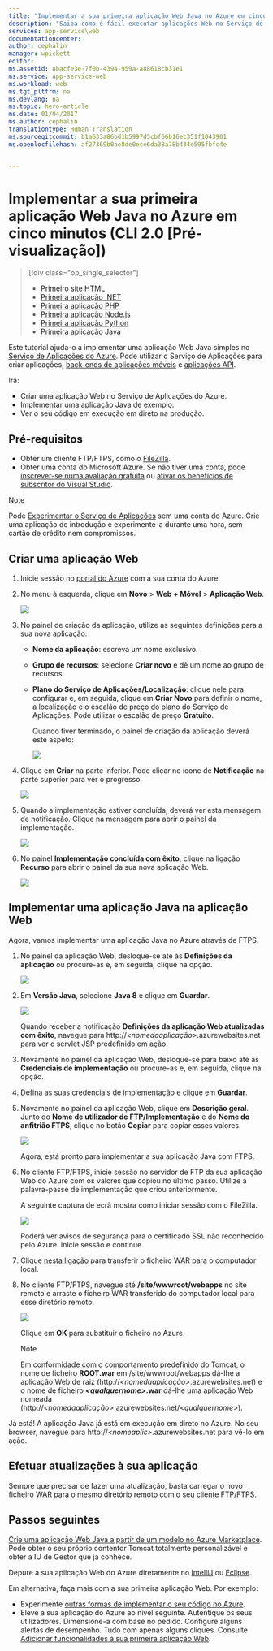 ```yaml
---
title: "Implementar a sua primeira aplicação Web Java no Azure em cinco minutos (CLI 2.0 [Pré-visualização]) | Microsoft Docs"
description: "Saiba como é fácil executar aplicações Web no Serviço de Aplicações ao implementar uma aplicação de exemplo. Comece a programar verdadeiramente em pouco tempo e a ver resultados imediatos."
services: app-service\web
documentationcenter: 
author: cephalin
manager: wpickett
editor: 
ms.assetid: 8bacfe3e-7f0b-4394-959a-a88618cb31e1
ms.service: app-service-web
ms.workload: web
ms.tgt_pltfrm: na
ms.devlang: na
ms.topic: hero-article
ms.date: 01/04/2017
ms.author: cephalin
translationtype: Human Translation
ms.sourcegitcommit: b1a633a86bd1b5997d5cbf66b16ec351f1043901
ms.openlocfilehash: af27369b0ae8de0ece6da38a78b434e595fbfc4e


---
```

# <a name="deploy-your-first-java-web-app-to-azure-in-five-minutes-cli-20-preview"></a>Implementar a sua primeira aplicação Web Java no Azure em cinco minutos (CLI 2.0 [Pré-visualização])

> [!div class="op_single_selector"]
> * [Primeiro site HTML](app-service-web-get-started-html-cli-nodejs.md)
> * [Primeira aplicação .NET](app-service-web-get-started-dotnet-cli-nodejs.md)
> * [Primeira aplicação PHP](app-service-web-get-started-php-cli-nodejs.md)
> * [Primeira aplicação Node.js](app-service-web-get-started-nodejs-cli-nodejs.md)
> * [Primeira aplicação Python](app-service-web-get-started-python-cli-nodejs.md)
> * [Primeira aplicação Java](app-service-web-get-started-java.md)
> 
> 

Este tutorial ajuda-o a implementar uma aplicação Web Java simples no [Serviço de Aplicações do Azure](../app-service/app-service-value-prop-what-is.md).
Pode utilizar o Serviço de Aplicações para criar aplicações, [back-ends de aplicações móveis](/documentation/learning-paths/appservice-mobileapps/) e [aplicações API](../app-service-api/app-service-api-apps-why-best-platform.md).

Irá: 

* Criar uma aplicação Web no Serviço de Aplicações do Azure.
* Implementar uma aplicação Java de exemplo.
* Ver o seu código em execução em direto na produção.

## <a name="prerequisites"></a>Pré-requisitos
* Obter um cliente FTP/FTPS, como o [FileZilla](https://filezilla-project.org/).
* Obter uma conta do Microsoft Azure. Se não tiver uma conta, pode [inscrever-se numa avaliação gratuita](https://azure.microsoft.com/pricing/free-trial/?WT.mc_id=A261C142F) ou [ativar os benefícios de subscritor do Visual Studio](https://azure.microsoft.com/pricing/member-offers/msdn-benefits-details/?WT.mc_id=A261C142F).

> [!NOTE]
> Pode [Experimentar o Serviço de Aplicações](https://azure.microsoft.com/try/app-service/) sem uma conta do Azure. Crie uma aplicação de introdução e experimente-a durante uma hora, sem cartão de crédito nem compromissos.
> 
> 

<a name="create"></a>

## <a name="create-a-web-app"></a>Criar uma aplicação Web
1. Inicie sessão no [portal do Azure](https://portal.azure.com) com a sua conta do Azure.
2. No menu à esquerda, clique em **Novo** > **Web + Móvel** > **Aplicação Web**.
   
    ![](./media/app-service-web-get-started-languages/create-web-app-portal.png)
3. No painel de criação da aplicação, utilize as seguintes definições para a sua nova aplicação:
   
   * **Nome da aplicação**: escreva um nome exclusivo.
   * **Grupo de recursos**: selecione **Criar novo** e dê um nome ao grupo de recursos.
   * **Plano do Serviço de Aplicações/Localização**: clique nele para configurar e, em seguida, clique em **Criar Novo** para definir o nome, a localização e o escalão de preço do plano do Serviço de Aplicações. Pode utilizar o escalão de preço **Gratuito**.
     
     Quando tiver terminado, o painel de criação da aplicação deverá este aspeto:
     
     ![](./media/app-service-web-get-started-languages/create-web-app-settings.png)
4. Clique em **Criar** na parte inferior. Pode clicar no ícone de **Notificação** na parte superior para ver o progresso.
   
    ![](./media/app-service-web-get-started-languages/create-web-app-started.png)
5. Quando a implementação estiver concluída, deverá ver esta mensagem de notificação. Clique na mensagem para abrir o painel da implementação.
   
    ![](./media/app-service-web-get-started-languages/create-web-app-finished.png)
6. No painel **Implementação concluída com êxito**, clique na ligação **Recurso** para abrir o painel da sua nova aplicação Web.
   
    ![](./media/app-service-web-get-started-languages/create-web-app-resource.png)

## <a name="deploy-a-java-app-to-your-web-app"></a>Implementar uma aplicação Java na aplicação Web
Agora, vamos implementar uma aplicação Java no Azure através de FTPS.

1. No painel da aplicação Web, desloque-se até às **Definições da aplicação** ou procure-as e, em seguida, clique na opção. 
   
    ![](./media/app-service-web-get-started-languages/set-java-application-settings.png)
2. Em **Versão Java**, selecione **Java 8** e clique em **Guardar**.
   
    ![](./media/app-service-web-get-started-languages/set-java.png)
   
    Quando receber a notificação **Definições da aplicação Web atualizadas com êxito**, navegue para http://*&lt;nomedaaplicação>*.azurewebsites.net para ver o servlet JSP predefinido em ação.
3. Novamente no painel da aplicação Web, desloque-se para baixo até às **Credenciais de implementação** ou procure-as e, em seguida, clique na opção.
4. Defina as suas credenciais de implementação e clique em **Guardar**.
5. Novamente no painel da aplicação Web, clique em **Descrição geral**. Junto do **Nome de utilizador de FTP/Implementação** e do **Nome do anfitrião FTPS**, clique no botão **Copiar** para copiar esses valores.
   
    ![](./media/app-service-web-get-started-languages/get-ftp-url.png)
   
    Agora, está pronto para implementar a sua aplicação Java com FTPS.
6. No cliente FTP/FTPS, inicie sessão no servidor de FTP da sua aplicação Web do Azure com os valores que copiou no último passo. Utilize a palavra-passe de implementação que criou anteriormente.
   
    A seguinte captura de ecrã mostra como iniciar sessão com o FileZilla.
   
    ![](./media/app-service-web-get-started-languages/filezilla-login.png)
   
    Poderá ver avisos de segurança para o certificado SSL não reconhecido pelo Azure. Inicie sessão e continue.
7. Clique [nesta ligação](https://github.com/Azure-Samples/app-service-web-java-get-started/raw/master/webapps/ROOT.war) para transferir o ficheiro WAR para o computador local.
8. No cliente FTP/FTPS, navegue até **/site/wwwroot/webapps** no site remoto e arraste o ficheiro WAR transferido do computador local para esse diretório remoto.
   
    ![](./media/app-service-web-get-started-languages/transfer-war-file.png)
   
    Clique em **OK** para substituir o ficheiro no Azure.
   
   > [!NOTE]
   > Em conformidade com o comportamento predefinido do Tomcat, o nome de ficheiro **ROOT.war** em /site/wwwroot/webapps dá-lhe a aplicação Web de raiz (http://*&lt;nomedaaplicação>*.azurewebsites.net) e o nome de ficheiro ***&lt;qualquernome>*.war** dá-lhe uma aplicação Web nomeada (http://*&lt;nomedaaplicação>*.azurewebsites.net/*&lt;qualquernome>*).
   > 
   > 

Já está! A aplicação Java já está em execução em direto no Azure. No seu browser, navegue para http://*&lt;nomeaplic>*.azurewebsites.net para vê-lo em ação. 

## <a name="make-updates-to-your-app"></a>Efetuar atualizações à sua aplicação
Sempre que precisar de fazer uma atualização, basta carregar o novo ficheiro WAR para o mesmo diretório remoto com o seu cliente FTP/FTPS.

## <a name="next-steps"></a>Passos seguintes
[Crie uma aplicação Web Java a partir de um modelo no Azure Marketplace](web-sites-java-get-started.md#marketplace). Pode obter o seu próprio contentor Tomcat totalmente personalizável e obter a IU de Gestor que já conhece. 

Depure a sua aplicação Web do Azure diretamente no [IntelliJ](app-service-web-debug-java-web-app-in-intellij.md) ou [Eclipse](app-service-web-debug-java-web-app-in-eclipse.md).

Em alternativa, faça mais com a sua primeira aplicação Web. Por exemplo:

* Experimente [outras formas de implementar o seu código no Azure](web-sites-deploy.md). 
* Eleve a sua aplicação do Azure ao nível seguinte. Autentique os seus utilizadores. Dimensione-a com base no pedido. Configure alguns alertas de desempenho. Tudo com apenas alguns cliques. Consulte [Adicionar funcionalidades à sua primeira aplicação Web](app-service-web-get-started-2.md).




<!--HONumber=Feb17_HO2-->


